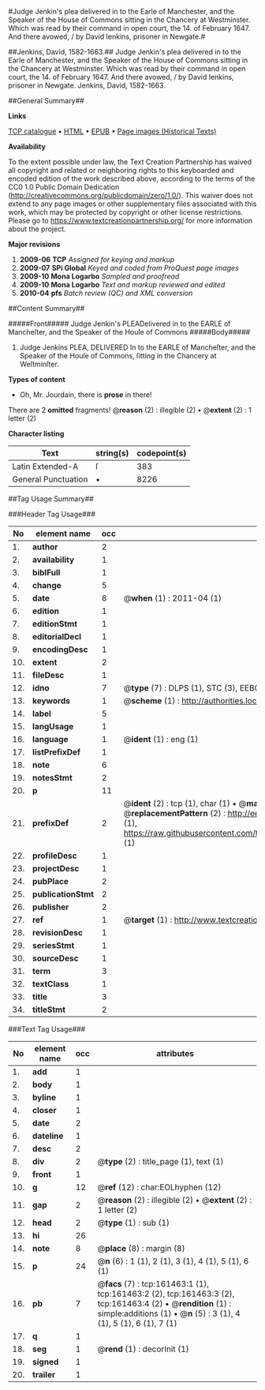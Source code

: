 #Judge Jenkin's plea delivered in to the Earle of Manchester, and the Speaker of the House of Commons sitting in the Chancery at Westminster. Which was read by their command in open court, the 14. of February 1647. And there avowed, / by David Ienkins, prisoner in Newgate.#

##Jenkins, David, 1582-1663.##
Judge Jenkin's plea delivered in to the Earle of Manchester, and the Speaker of the House of Commons sitting in the Chancery at Westminster. Which was read by their command in open court, the 14. of February 1647. And there avowed, / by David Ienkins, prisoner in Newgate.
Jenkins, David, 1582-1663.

##General Summary##

**Links**

[TCP catalogue](http://www.ota.ox.ac.uk/tcp/)  • 
[HTML](http://tei.it.ox.ac.uk/tcp/Texts-HTML/free/A87/A87532.html)  • 
[EPUB](http://tei.it.ox.ac.uk/tcp/Texts-EPUB/free/A87/A87532.epub) • 
[Page images (Historical Texts)](https://historicaltexts.jisc.ac.uk/eebo-99863884e)

**Availability**

To the extent possible under law, the Text Creation Partnership has waived all copyright and related or neighboring rights to this keyboarded and encoded edition of the work described above, according to the terms of the CC0 1.0 Public Domain Dedication (http://creativecommons.org/publicdomain/zero/1.0/). This waiver does not extend to any page images or other supplementary files associated with this work, which may be protected by copyright or other license restrictions. Please go to https://www.textcreationpartnership.org/ for more information about the project.

**Major revisions**

1. __2009-06__ __TCP__ *Assigned for keying and markup*
1. __2009-07__ __SPi Global__ *Keyed and coded from ProQuest page images*
1. __2009-10__ __Mona Logarbo__ *Sampled and proofread*
1. __2009-10__ __Mona Logarbo__ *Text and markup reviewed and edited*
1. __2010-04__ __pfs__ *Batch review (QC) and XML conversion*

##Content Summary##

#####Front#####
Judge Jenkin's PLEADelivered in to the EARLE of Mancheſter, and the Speaker of the Houſe of Commons 
#####Body#####

1. Judge Jenkins PLEA, DELIVERED In to the EARLE of Mancheſter, and the Speaker of the Houſe of Commons, ſitting in the Chancery at Weſtminſter.

**Types of content**

  * Oh, Mr. Jourdain, there is **prose** in there!

There are 2 **omitted** fragments! 
 @__reason__ (2) : illegible (2)  •  @__extent__ (2) : 1 letter (2)

**Character listing**


|Text|string(s)|codepoint(s)|
|---|---|---|
|Latin Extended-A|ſ|383|
|General Punctuation|•|8226|

##Tag Usage Summary##

###Header Tag Usage###

|No|element name|occ|attributes|
|---|---|---|---|
|1.|__author__|2||
|2.|__availability__|1||
|3.|__biblFull__|1||
|4.|__change__|5||
|5.|__date__|8| @__when__ (1) : 2011-04 (1)|
|6.|__edition__|1||
|7.|__editionStmt__|1||
|8.|__editorialDecl__|1||
|9.|__encodingDesc__|1||
|10.|__extent__|2||
|11.|__fileDesc__|1||
|12.|__idno__|7| @__type__ (7) : DLPS (1), STC (3), EEBO-CITATION (1), PROQUEST (1), VID (1)|
|13.|__keywords__|1| @__scheme__ (1) : http://authorities.loc.gov/ (1)|
|14.|__label__|5||
|15.|__langUsage__|1||
|16.|__language__|1| @__ident__ (1) : eng (1)|
|17.|__listPrefixDef__|1||
|18.|__note__|6||
|19.|__notesStmt__|2||
|20.|__p__|11||
|21.|__prefixDef__|2| @__ident__ (2) : tcp (1), char (1)  •  @__matchPattern__ (2) : ([0-9\-]+):([0-9IVX]+) (1), (.+) (1)  •  @__replacementPattern__ (2) : http://eebo.chadwyck.com/downloadtiff?vid=$1&page=$2 (1), https://raw.githubusercontent.com/textcreationpartnership/Texts/master/tcpchars.xml#$1 (1)|
|22.|__profileDesc__|1||
|23.|__projectDesc__|1||
|24.|__pubPlace__|2||
|25.|__publicationStmt__|2||
|26.|__publisher__|2||
|27.|__ref__|1| @__target__ (1) : http://www.textcreationpartnership.org/docs/. (1)|
|28.|__revisionDesc__|1||
|29.|__seriesStmt__|1||
|30.|__sourceDesc__|1||
|31.|__term__|3||
|32.|__textClass__|1||
|33.|__title__|3||
|34.|__titleStmt__|2||


###Text Tag Usage###

|No|element name|occ|attributes|
|---|---|---|---|
|1.|__add__|1||
|2.|__body__|1||
|3.|__byline__|1||
|4.|__closer__|1||
|5.|__date__|2||
|6.|__dateline__|1||
|7.|__desc__|2||
|8.|__div__|2| @__type__ (2) : title_page (1), text (1)|
|9.|__front__|1||
|10.|__g__|12| @__ref__ (12) : char:EOLhyphen (12)|
|11.|__gap__|2| @__reason__ (2) : illegible (2)  •  @__extent__ (2) : 1 letter (2)|
|12.|__head__|2| @__type__ (1) : sub (1)|
|13.|__hi__|26||
|14.|__note__|8| @__place__ (8) : margin (8)|
|15.|__p__|24| @__n__ (6) : 1 (1), 2 (1), 3 (1), 4 (1), 5 (1), 6 (1)|
|16.|__pb__|7| @__facs__ (7) : tcp:161463:1 (1), tcp:161463:2 (2), tcp:161463:3 (2), tcp:161463:4 (2)  •  @__rendition__ (1) : simple:additions (1)  •  @__n__ (5) : 3 (1), 4 (1), 5 (1), 6 (1), 7 (1)|
|17.|__q__|1||
|18.|__seg__|1| @__rend__ (1) : decorInit (1)|
|19.|__signed__|1||
|20.|__trailer__|1||
